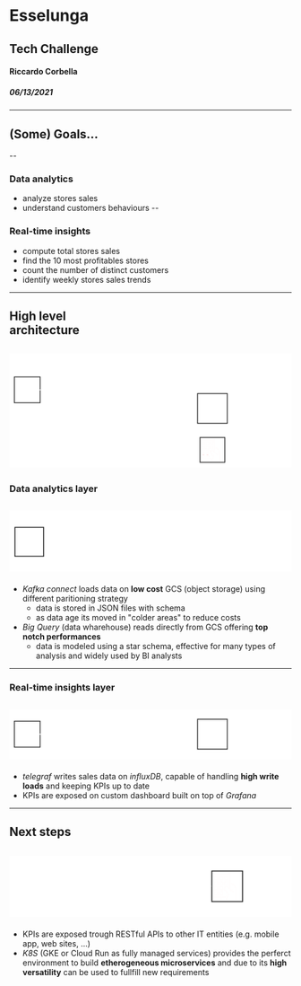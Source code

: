 # Esselunga<br/>
## Tech Challenge
#### Riccardo Corbella
##### 06/13/2021
---
## (Some) Goals...
--
### Data analytics
- analyze stores sales
- understand customers behaviours
--
### Real-time insights
- compute total stores sales
- find the 10 most profitables stores
- count the number of distinct customers
- identify weekly stores sales trends
---
## High level<br/> architecture
![Architecture](/images/esselunga_tech_architettura.svg)
---
### Data analytics layer
![Analitycs layer](/images/architettura_anal.svg)
--
- _Kafka connect_ loads data on __low cost__ GCS (object storage) using different paritioning strategy
  - data is stored in JSON files with schema
  - as data age its moved in "colder areas" to reduce costs
- _Big Query_ (data wharehouse) reads directly from GCS offering __top notch performances__
  - data is modeled using a star schema, effective for many types of analysis and widely used by BI analysts
---
### Real-time insights layer
![Real-time layer](/images/architettura_real.svg)
--
- _telegraf_ writes sales data on _influxDB_, capable of handling __high write loads__ and keeping KPIs up to date
- KPIs are exposed on custom dashboard built on top of _Grafana_
---
## Next steps
![Extra layer](/images/architettura_extra.svg)
--
- KPIs are exposed trough RESTful APIs to other IT entities (e.g. mobile app, web sites, ...)
- _K8S_ (GKE or Cloud Run as fully managed services) provides the perferct environment to build __etherogeneous microservices__ and due to its __high versatility__ can be used to fullfill new requirements